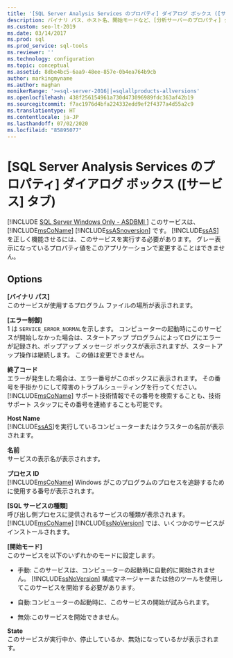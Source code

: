 ```yaml
---
title: '[SQL Server Analysis Services のプロパティ] ダイアログ ボックス ([サービス] タブ)'
description: バイナリ パス、ホスト名、開始モードなど、[分析サーバーのプロパティ] ダイアログ ボックスの [サービス] タブのオプションについて説明します。
ms.custom: seo-lt-2019
ms.date: 03/14/2017
ms.prod: sql
ms.prod_service: sql-tools
ms.reviewer: ''
ms.technology: configuration
ms.topic: conceptual
ms.assetid: 8dbe4bc5-6aa9-48ee-857e-0b4ea764b9cb
author: markingmyname
ms.author: maghan
monikerRange: '>=sql-server-2016||=sqlallproducts-allversions'
ms.openlocfilehash: 438f256154961a730d473096989fdc363af42b19
ms.sourcegitcommit: f7ac1976d4bfa224332edd9ef2f4377a4d55a2c9
ms.translationtype: HT
ms.contentlocale: ja-JP
ms.lasthandoff: 07/02/2020
ms.locfileid: "85895077"
---
```

# <a name="analysis-server-properties-service-tab"></a>[SQL Server Analysis Services のプロパティ] ダイアログ ボックス ([サービス] タブ)
[!INCLUDE [SQL Server Windows Only - ASDBMI ](../../includes/applies-to-version/sql-windows-only-asdbmi.md)]
  このサービスは、[!INCLUDE[msCoName](../../includes/msconame-md.md)] [!INCLUDE[ssASnoversion](../../includes/ssasnoversion-md.md)] です。 [!INCLUDE[ssAS](../../includes/ssas-md.md)] を正しく機能させるには、このサービスを実行する必要があります。 グレー表示になっているプロパティ値をこのアプリケーションで変更することはできません。  
  
## <a name="options"></a>Options  
 **[バイナリ パス]**  
 このサービスが使用するプログラム ファイルの場所が表示されます。  
  
 **[エラー制御]**  
 1 は `SERVICE_ERROR_NORMAL`を示します。 コンピューターの起動時にこのサービスが開始しなかった場合は、スタートアップ プログラムによってログにエラーが記録され、ポップアップ メッセージ ボックスが表示されますが、スタートアップ操作は継続します。 この値は変更できません。  
  
 **終了コード**  
 エラーが発生した場合は、エラー番号がこのボックスに表示されます。 その番号を手掛かりにして障害のトラブルシューティングを行ってください。 [!INCLUDE[msCoName](../../includes/msconame-md.md)] サポート技術情報でその番号を検索することも、技術サポート スタッフにその番号を連絡することも可能です。  
  
 **Host Name**  
 [!INCLUDE[ssAS](../../includes/ssas-md.md)]を実行しているコンピューターまたはクラスターの名前が表示されます。  
  
 **名前**  
 サービスの表示名が表示されます。  
  
 **プロセス ID**  
 [!INCLUDE[msCoName](../../includes/msconame-md.md)] Windows がこのプログラムのプロセスを追跡するために使用する番号が表示されます。  
  
 **[SQL サービスの種類]**  
 呼び出し側プロセスに提供されるサービスの種類が表示されます。 [!INCLUDE[msCoName](../../includes/msconame-md.md)] [!INCLUDE[ssNoVersion](../../includes/ssnoversion-md.md)] では、いくつかのサービスがインストールされます。  
  
 **[開始モード]**  
 このサービスを以下のいずれかのモードに設定します。  
  
-   手動: このサービスは、コンピューターの起動時に自動的に開始されません。 [!INCLUDE[ssNoVersion](../../includes/ssnoversion-md.md)] 構成マネージャーまたは他のツールを使用してこのサービスを開始する必要があります。  
  
-   自動:コンピューターの起動時に、このサービスの開始が試みられます。  
  
-   無効:このサービスを開始できません。  
  
 **State**  
 このサービスが実行中か、停止しているか、無効になっているかが表示されます。  
  
  
